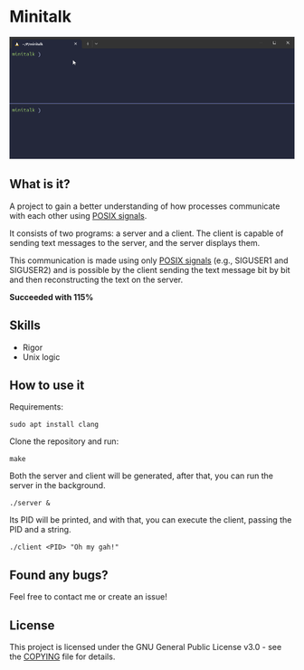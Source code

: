 # Minitalk

![Example](./assets/example.gif)

## What is it?
A project to gain a better understanding of how processes communicate with each other using [POSIX signals](https://en.wikipedia.org/wiki/Signal_(IPC)).  

It consists of two programs: a server and a client.
The client is capable of sending text messages to the server, and the server displays them.

This communication is made using only [POSIX signals](https://en.wikipedia.org/wiki/Signal_(IPC)) (e.g., SIGUSER1 and SIGUSER2) and is possible by the client sending the text message bit by bit and then reconstructing the text on the server.

**Succeeded with 115%**

## Skills
- Rigor
- Unix logic

## How to use it
Requirements:
```shell
sudo apt install clang
```

Clone the repository and run:
```shell
make
```

Both the server and client will be generated, after that, you can run the server in the background.
```shell
./server &
```

Its PID will be printed, and with that, you can execute the client, passing the PID and a string.
```shell
./client <PID> "Oh my gah!"
```

## Found any bugs?
Feel free to contact me or create an issue!


## License
This project is licensed under the GNU General Public License v3.0 - see the [COPYING](https://github.com/hde-oliv/minitalk/blob/master/COPYING) file for details.

